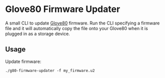 # Glove80 Firmware Updater

A small CLI to update [Glove80](https://www.moergo.com/) firmware. Run the CLI specifying a firmware file and it will automatically copy the file onto your Glove80 when it is plugged in as a storage device.

## Usage

Update firmware:

``` ./g80-firmware-updater -f my_firmware.u2 ```
